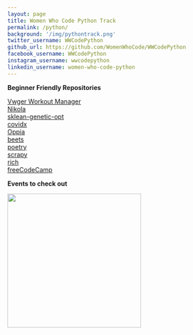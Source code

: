 ```yaml
---
layout: page
title: Women Who Code Python Track
permalink: /python/
background: '/img/pythontrack.png'
twitter_username: WWCodePython
github_url: https://github.com/WomenWhoCode/WWCodePython
facebook_username: WWCodePython
instagram_username: wwcodepython
linkedin_username: women-who-code-python
---
```


**Beginner Friendly Repositories**

[Vwger Workout Manager](https://github.com/wger-project/wger)<br/>
[Nikola](https://getnikola.com/)<br/>
[sklean-genetic-opt](https://sklearn-genetic-opt.readthedocs.io/en/latest/)<br/>
[covidx](https://www.covidsos.net/website/home.html)<br/>
[Oppia](https://github.com/oppia/oppia)<br/>
[beets](https://github.com/beetbox/beets)<br/>
[poetry](https://github.com/python-poetry/poetry)<br/>
[scrapy](https://github.com/scrapy/scrapy)<br/>
[rich](https://github.com/willmcgugan/rich)<br/>
[freeCodeCamp](https://github.com/freeCodeCamp/freeCodeCamp)<br/>

**Events to check out**

<img src = "{{site.baseurl}}/img/event.png" width="300" height="300">
